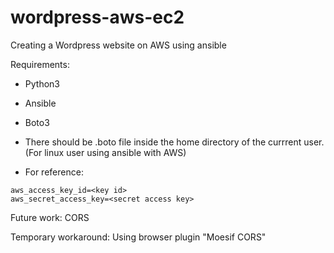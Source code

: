 # wordpress-aws-ec2
Creating a Wordpress website on AWS using ansible

Requirements:
- Python3
- Ansible
- Boto3

- There should be .boto file inside the home directory of the currrent user. (For linux user using ansible with AWS)
- For reference:
```
aws_access_key_id=<key id>
aws_secret_access_key=<secret access key>
```

Future work:
CORS

Temporary workaround:
Using browser plugin "Moesif CORS"
